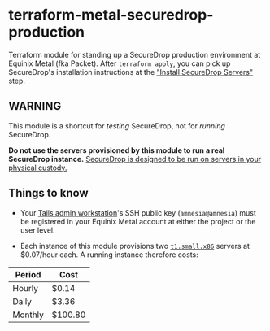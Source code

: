 # terraform-metal-securedrop-production

Terraform module for standing up a SecureDrop production environment at
Equinix Metal (fka Packet).  After `terraform apply`, you can pick up
SecureDrop's installation instructions at the ["Install SecureDrop
Servers"][install] step.

[install]: https://docs.securedrop.org/en/stable/install.html#install-securedrop-servers

## WARNING

This module is a shortcut for *testing* SecureDrop, not for *running*
SecureDrop.

**Do not use the servers provisioned by this module to run a real
SecureDrop instance.**  [SecureDrop is designed to be run on servers in
your physical custody.][servers]

[servers]: https://docs.securedrop.org/en/stable/hardware.html?highlight=third-party%20datacenters#servers

## Things to know

* Your [Tails admin workstation][admin]'s SSH public key
  (`amnesia@amnesia`) must be registered in your Equinix Metal account
  at either the project or the user level.

* Each instance of this module provisions two
  [`t1.small.x86`][t1.small.x86] servers at $0.07/hour each.  A running
  instance therefore costs:

| Period | Cost |
| --- | --- |
| Hourly | $0.14 |
| Daily | $3.36 |
| Monthly | $100.80 |


[admin]: https://docs.securedrop.org/en/stable/set_up_admin_tails.html
[t1.small.x86]: https://metal.equinix.com/developers/docs/servers/server-specs/#t1smallx86

